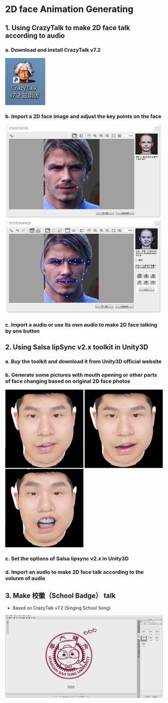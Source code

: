 # 2D face Animation Generating
## 1. Using CrazyTalk to make 2D face talk according to audio
### a. Download and install CrazyTalk v7.2
![](photos/crazytalk_icon.jpg)
### b. Import a 2D face image and adjust the key points on the face
<img src="photos/crazytalk_use1.jpg" width="500" height="300" alt="icon"/></div>
<img src="photos/crazytalk_use2.jpg" width="500" height="300" alt="icon"/></div>
### c. Import a audio or use its own audio to make 2D face talking by one button

## 2. Using Salsa lipSync v2.x toolkit in Unity3D
### a. Buy the toolkit and download it from Unity3D official website
### b. Generate some pictures with mouth opening or other parts of face changing based on original 2D face photos
<img src="photos/face_1_small.png" width="250" height="250" alt="icon"/></div>
<img src="photos/face_1_mid.png" width="250" height="250" alt="icon"/></div>
<img src="photos/face_1_large.png" width="250" height="250" alt="icon"/></div>
### c. Set the options of Salsa lipsync v2.x in Unity3D
### d. Import an audio to make 2D face talk according to the volunm of audio

## 3. Make 校徽（School Badge） talk
* Based on CrazyTalk v7.2   (Singing School Song)

![](gifs/crazytalk_xiaohui.gif)
